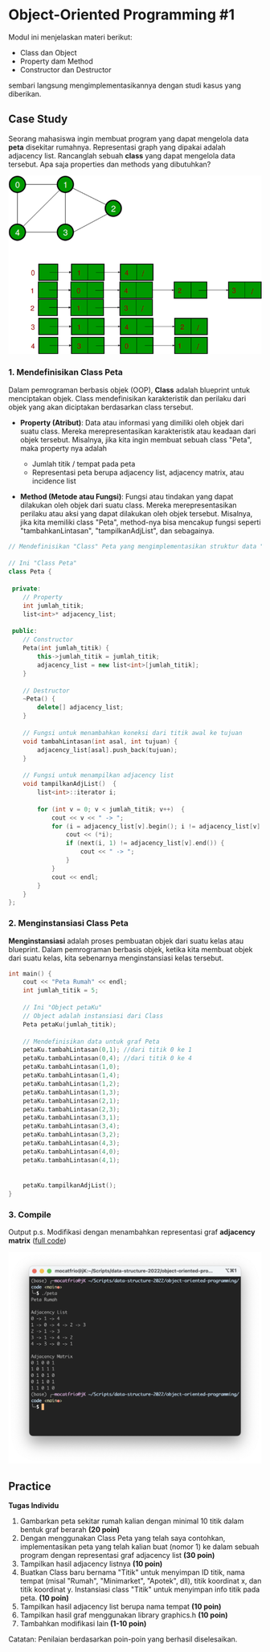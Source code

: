 # Object-Oriented Programming #1

Modul ini menjelaskan materi berikut:
  * Class dan Object
  * Property dam Method
  * Constructor dan Destructor
  
sembari langsung mengimplementasikannya dengan studi kasus yang diberikan.

## Case Study

Seorang mahasiswa ingin membuat program yang dapat mengelola data **peta** disekitar rumahnya. Representasi graph yang dipakai adalah adjacency list. Rancanglah sebuah **class** yang dapat mengelola data tersebut. Apa saja properties dan methods yang dibutuhkan?

<p align="center">
  <img src="img/img4.png" />
</p>

### 1. Mendefinisikan Class Peta

Dalam pemrograman berbasis objek (OOP), **Class** adalah blueprint untuk menciptakan objek. Class mendefinisikan karakteristik dan perilaku dari objek yang akan diciptakan berdasarkan class tersebut.

* **Property (Atribut)**: Data atau informasi yang dimiliki oleh objek dari suatu class. Mereka merepresentasikan karakteristik atau keadaan dari objek tersebut. Misalnya, jika kita ingin membuat sebuah class "Peta", maka property nya adalah 
    * Jumlah titik / tempat pada peta
    * Representasi peta berupa adjacency list, adjacency matrix, atau incidence list

* **Method (Metode atau Fungsi)**: Fungsi atau tindakan yang dapat dilakukan oleh objek dari suatu class. Mereka merepresentasikan perilaku atau aksi yang dapat dilakukan oleh objek tersebut. Misalnya, jika kita memiliki class "Peta", method-nya bisa mencakup fungsi seperti "tambahkanLintasan", "tampilkanAdjList", dan sebagainya.


```C++
// Mendefinisikan "Class" Peta yang mengimplementasikan struktur data "Graph"

// Ini "Class Peta" 
class Peta {

 private:
    // Property
    int jumlah_titik;
    list<int>* adjacency_list; 

 public:
    // Constructor
    Peta(int jumlah_titik) {
        this->jumlah_titik = jumlah_titik; 
        adjacency_list = new list<int>[jumlah_titik];
    }

    // Destructor
    ~Peta() {
        delete[] adjacency_list;
    }

    // Fungsi untuk menambahkan koneksi dari titik awal ke tujuan
    void tambahLintasan(int asal, int tujuan) {
        adjacency_list[asal].push_back(tujuan); 
    }

    // Fungsi untuk menampilkan adjacency list
    void tampilkanAdjList()  { 
        list<int>::iterator i;

        for (int v = 0; v < jumlah_titik; v++)  {
            cout << v << " -> ";
            for (i = adjacency_list[v].begin(); i != adjacency_list[v].end(); ++i)  {
                cout << (*i);
                if (next(i, 1) != adjacency_list[v].end()) {
                    cout << " -> ";
                }
            }
            cout << endl;
        }
    }
};
```
### 2. Menginstansiasi Class Peta

**Menginstansiasi** adalah proses pembuatan objek dari suatu kelas atau blueprint. Dalam pemrograman berbasis objek, ketika kita membuat objek dari suatu kelas, kita sebenarnya menginstansiasi kelas tersebut.

```c++
int main() {
    cout << "Peta Rumah" << endl;
    int jumlah_titik = 5;

    // Ini "Object petaKu"
    // Object adalah instansiasi dari Class
    Peta petaKu(jumlah_titik);

    // Mendefinisikan data untuk graf Peta
   	petaKu.tambahLintasan(0,1); //dari titik 0 ke 1
   	petaKu.tambahLintasan(0,4); //dari titik 0 ke 4
   	petaKu.tambahLintasan(1,0);
   	petaKu.tambahLintasan(1,4); 
   	petaKu.tambahLintasan(1,2);  
   	petaKu.tambahLintasan(1,3);  
   	petaKu.tambahLintasan(2,1);  
   	petaKu.tambahLintasan(2,3);
   	petaKu.tambahLintasan(3,1);  
   	petaKu.tambahLintasan(3,4);
  	petaKu.tambahLintasan(3,2);
   	petaKu.tambahLintasan(4,3);  
   	petaKu.tambahLintasan(4,0);
  	petaKu.tambahLintasan(4,1);
   

    petaKu.tampilkanAdjList();
}
```
### 3. Compile

Output 
p.s. Modifikasi dengan menambahkan representasi graf **adjacency matrix** ([full code](code/peta.cpp))

<p align="center">
  <img src="img/img5.png" />
</p>


## Practice

**Tugas Individu**

1. Gambarkan peta sekitar rumah kalian dengan minimal 10 titik dalam bentuk graf berarah **(20 poin)**
2. Dengan menggunakan Class Peta yang telah saya contohkan, implementasikan peta yang telah kalian buat (nomor 1) ke dalam sebuah program dengan representasi graf adjacency list **(30 poin)**
3. Tampilkan hasil adjacency listnya **(10 poin)**
4. Buatkan Class baru bernama "Titik" untuk menyimpan ID titik, nama tempat (misal "Rumah", "Minimarket", "Apotek", dll), titik koordinat x, dan titik koordinat y. Instansiasi class "Titik" untuk menyimpan info titik pada peta. **(10 poin)**
5. Tampilkan hasil adjacency list berupa nama tempat **(10 poin)**
6. Tampilkan hasil graf menggunakan library graphics.h **(10 poin)**
7. Tambahkan modifikasi lain **(1-10 poin)**

Catatan: Penilaian berdasarkan poin-poin yang berhasil diselesaikan.

